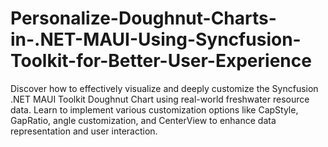 # Personalize-Doughnut-Charts-in-.NET-MAUI-Using-Syncfusion-Toolkit-for-Better-User-Experience
Discover how to effectively visualize and deeply customize the Syncfusion .NET MAUI Toolkit Doughnut Chart using real-world freshwater resource data. Learn to implement various customization options like CapStyle, GapRatio, angle customization, and CenterView to enhance data representation and user interaction.

